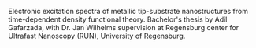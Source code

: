 Electronic excitation spectra of metallic tip-substrate nanostructures from time-dependent density functional theory.
Bachelor's thesis by Adil Gafarzada, with Dr. Jan Wilhelms supervision at Regensburg center for Ultrafast Nanoscopy (RUN), University of Regensburg.
